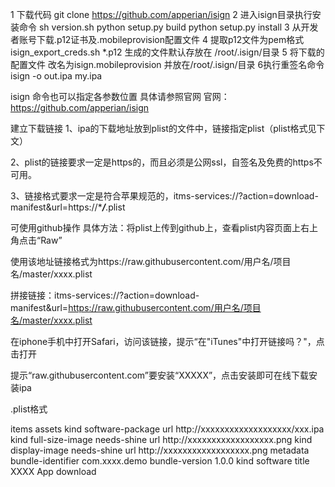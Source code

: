 1 下载代码
git clone https://github.com/apperian/isign
2 进入isign目录执行安装命令
sh version.sh
python setup.py build
python setup.py install
3 从开发者账号下载.p12证书及.mobileprovision配置文件
4 提取p12文件为pem格式
isign_export_creds.sh *.p12
生成的文件默认存放在 /root/.isign/目录
5 将下载的配置文件 改名为isign.mobileprovision 并放在/root/.isign/目录
6执行重签名命令
isign -o out.ipa my.ipa

isign 命令也可以指定各参数位置 具体请参照官网
官网：https://github.com/apperian/isign

建立下载链接
1、ipa的下载地址放到plist的文件中，链接指定plist（plist格式见下文）

2、plist的链接要求一定是https的，而且必须是公网ssl，自签名及免费的https不可用。

3、链接格式要求一定是符合苹果规范的，itms-services://?action=download-manifest&url=https://****/***.plist

可使用github操作
具体方法：将plist上传到github上，查看plist内容页面上右上角点击“Raw”

使用该地址链接格式为https://raw.githubusercontent.com/用户名/项目名/master/xxxx.plist

拼接链接：itms-services://?action=download-manifest&url=https://raw.githubusercontent.com/用户名/项目名/master/xxxx.plist

在iphone手机中打开Safari，访问该链接，提示“在"iTunes"中打开链接吗？"，点击打开

提示“raw.githubusercontent.com”要安装“XXXXX”，点击安装即可在线下载安装ipa

.plist格式
<?xml version="1.0" encoding="UTF-8"?>
<!DOCTYPE plist PUBLIC "-//Apple//DTD PLIST 1.0//EN" "http://www.apple.com/DTDs/PropertyList-1.0.dtd">
<plist version="1.0">
<dict>
	<key>items</key>
	<array>
		<dict>
			<key>assets</key>
			<array>
				<dict>
					<key>kind</key>
					<string>software-package</string>
					<key>url</key>
					<string>http://xxxxxxxxxxxxxxxxxxx/xxx.ipa</string>
				</dict>
				<dict>
					<key>kind</key>
					<string>full-size-image</string>
					<key>needs-shine</key>
					<true/>
					<key>url</key>
					<string>http://xxxxxxxxxxxxxxxxxx.png</string>
				</dict>
				<dict>
					<key>kind</key>
					<string>display-image</string>
					<key>needs-shine</key>
					<true/>
					<key>url</key>
					<string>http://xxxxxxxxxxxxxxxxxx.png</string>
				</dict>
			</array>
			<key>metadata</key>
			<dict>
				<key>bundle-identifier</key>
				<string>com.xxxx.demo</string>
				<key>bundle-version</key>
				<string>1.0.0</string>
				<key>kind</key>
				<string>software</string>
				<key>title</key>
				<string>XXXX App download</string>
			</dict>
		</dict>
	</array>
</dict>
</plist>